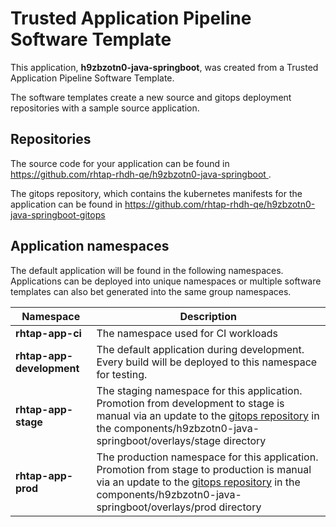 # Trusted Application Pipeline Software Template

This application, **h9zbzotn0-java-springboot**, was created from a Trusted Application Pipeline Software Template.

The software templates create a new source and gitops deployment repositories with a sample source application. 

## Repositories

The source code for your application can be found in [https://github.com/rhtap-rhdh-qe/h9zbzotn0-java-springboot ](https://github.com/rhtap-rhdh-qe/h9zbzotn0-java-springboot ).
 
The gitops repository, which contains the kubernetes manifests for the application can be found in 
[https://github.com/rhtap-rhdh-qe/h9zbzotn0-java-springboot-gitops ](https://github.com/rhtap-rhdh-qe/h9zbzotn0-java-springboot-gitops ) 

## Application namespaces 

The default application will be found in the following namespaces. Applications can be deployed into unique namespaces or multiple software templates can also bet generated into the same group namespaces.  

|  Namespace   |  Description   |  
| -------- | -------- |
| **rhtap-app-ci** | The namespace used for CI workloads |
| **rhtap-app-development** | The default application during development. Every build will be deployed to this namespace for testing. |
| **rhtap-app-stage** | The staging namespace for this application. Promotion from development to stage is manual via an update to the [gitops repository](https://github.com/rhtap-rhdh-qe/h9zbzotn0-java-springboot-gitops ) in the components/h9zbzotn0-java-springboot/overlays/stage directory |
| **rhtap-app-prod** | The production namespace for this application. Promotion from stage to production is manual via an update to the [gitops repository](https://github.com/rhtap-rhdh-qe/h9zbzotn0-java-springboot-gitops ) in the components/h9zbzotn0-java-springboot/overlays/prod directory |
